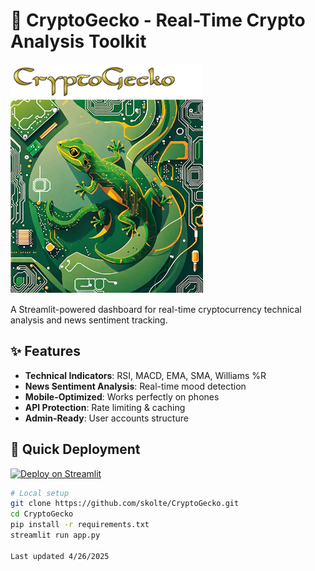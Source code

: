 # 🦎 CryptoGecko - Real-Time Crypto Analysis Toolkit

![CryptoGecko Logo](assets/logo.png)

A Streamlit-powered dashboard for real-time cryptocurrency technical analysis and news sentiment tracking.

## ✨ Features

- **Technical Indicators**: RSI, MACD, EMA, SMA, Williams %R
- **News Sentiment Analysis**: Real-time mood detection
- **Mobile-Optimized**: Works perfectly on phones
- **API Protection**: Rate limiting & caching
- **Admin-Ready**: User accounts structure

## 🚀 Quick Deployment

[![Deploy on Streamlit](https://static.streamlit.io/badges/streamlit_badge_black_white.svg)](https://share.streamlit.io/deploy?repository=skolte/CryptoGecko)

```bash
# Local setup
git clone https://github.com/skolte/CryptoGecko.git
cd CryptoGecko
pip install -r requirements.txt
streamlit run app.py

Last updated 4/26/2025
